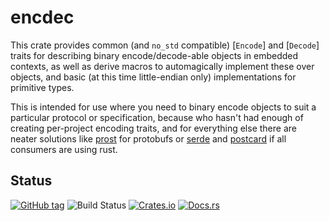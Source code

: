 # encdec
 
This crate provides common (and `no_std` compatible) [`Encode`] and [`Decode`]  traits for describing binary encode/decode-able objects in embedded contexts, as well as derive macros to automagically implement these over objects, and basic (at this time little-endian only) implementations for primitive types.

This is intended for use where you need to binary encode objects to suit a particular protocol or specification, because who hasn't had enough of creating per-project encoding traits, and for everything else there are neater solutions like [prost](https://crates.io/crates/prost) for protobufs or [serde](https://crates.io/crates/serde) and [postcard](https://crates.io/crates/postcard) if all consumers are using rust.

## Status

[![GitHub tag](https://img.shields.io/github/tag/ryankurte/rust-encdec.svg)](https://github.com/ryankurte/rust-encdec)
![Build Status](https://github.com/ryankurte/rust-encdec/workflows/Rust/badge.svg)
[![Crates.io](https://img.shields.io/crates/v/encdec.svg)](https://crates.io/crates/encdec)
[![Docs.rs](https://docs.rs/encdec/badge.svg)](https://docs.rs/encdec)

